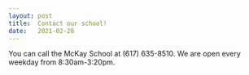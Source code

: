```yaml
---
layout: post
title:  Contact our school!
date:   2021-02-28
---
```

You can call the McKay School at (617) 635-8510. We are open every weekday from 8:30am-3:20pm.

